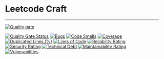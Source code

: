 # Leetcode Craft

---

[![Quality gate](https://sonarcloud.io/api/project_badges/quality_gate?project=wisarootl_leetcode-craft)](https://sonarcloud.io/summary/new_code?id=wisarootl_leetcode-craft)

[![Quality Gate Status](https://sonarcloud.io/api/project_badges/measure?project=wisarootl_leetcode-craft&metric=alert_status)](https://sonarcloud.io/summary/new_code?id=wisarootl_leetcode-craft)
[![Bugs](https://sonarcloud.io/api/project_badges/measure?project=wisarootl_leetcode-craft&metric=bugs)](https://sonarcloud.io/summary/new_code?id=wisarootl_leetcode-craft)
[![Code Smells](https://sonarcloud.io/api/project_badges/measure?project=wisarootl_leetcode-craft&metric=code_smells)](https://sonarcloud.io/summary/new_code?id=wisarootl_leetcode-craft)
[![Coverage](https://sonarcloud.io/api/project_badges/measure?project=wisarootl_leetcode-craft&metric=coverage)](https://sonarcloud.io/summary/new_code?id=wisarootl_leetcode-craft)
[![Duplicated Lines (%)](https://sonarcloud.io/api/project_badges/measure?project=wisarootl_leetcode-craft&metric=duplicated_lines_density)](https://sonarcloud.io/summary/new_code?id=wisarootl_leetcode-craft)
[![Lines of Code](https://sonarcloud.io/api/project_badges/measure?project=wisarootl_leetcode-craft&metric=ncloc)](https://sonarcloud.io/summary/new_code?id=wisarootl_leetcode-craft)
[![Reliability Rating](https://sonarcloud.io/api/project_badges/measure?project=wisarootl_leetcode-craft&metric=reliability_rating)](https://sonarcloud.io/summary/new_code?id=wisarootl_leetcode-craft)
[![Security Rating](https://sonarcloud.io/api/project_badges/measure?project=wisarootl_leetcode-craft&metric=security_rating)](https://sonarcloud.io/summary/new_code?id=wisarootl_leetcode-craft)
[![Technical Debt](https://sonarcloud.io/api/project_badges/measure?project=wisarootl_leetcode-craft&metric=sqale_index)](https://sonarcloud.io/summary/new_code?id=wisarootl_leetcode-craft)
[![Maintainability Rating](https://sonarcloud.io/api/project_badges/measure?project=wisarootl_leetcode-craft&metric=sqale_rating)](https://sonarcloud.io/summary/new_code?id=wisarootl_leetcode-craft)
[![Vulnerabilities](https://sonarcloud.io/api/project_badges/measure?project=wisarootl_leetcode-craft&metric=vulnerabilities)](https://sonarcloud.io/summary/new_code?id=wisarootl_leetcode-craft)
